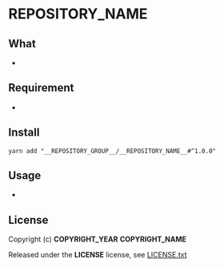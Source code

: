 # __REPOSITORY_NAME__

## What

* 

## Requirement

* 

## Install

```shell
yarn add "__REPOSITORY_GROUP__/__REPOSITORY_NAME__#^1.0.0"
```

## Usage

* 

## License

Copyright (c) __COPYRIGHT_YEAR__ __COPYRIGHT_NAME__

Released under the __LICENSE__ license, see [LICENSE.txt](LICENSE.txt)

